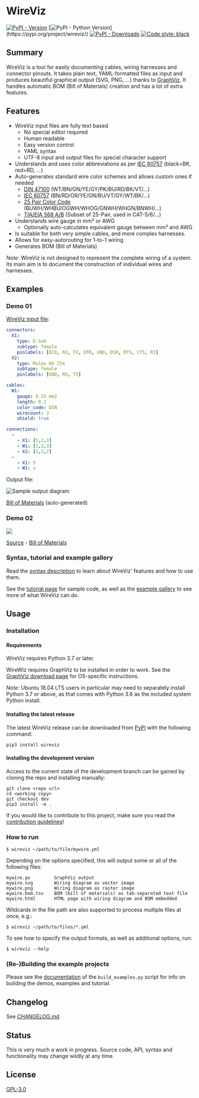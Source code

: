 # WireViz


[![PyPI - Version](https://img.shields.io/pypi/v/wireviz.svg?colorB=blue)](https://pypi.org/project/wireviz/)
[![PyPI - Python Version](https://img.shields.io/pypi/pyversions/wireviz.svg?)](https://pypi.org/project/wireviz/)
[![PyPI - Downloads](https://img.shields.io/pypi/dm/wireviz)](https://pypi.org/project/wireviz/)
[![Code style: black](https://img.shields.io/badge/code%20style-black-000000.svg)](https://github.com/psf/black)

## Summary

WireViz is a tool for easily documenting cables, wiring harnesses and connector pinouts. It takes plain text, YAML-formatted files as input and produces beautiful graphical output (SVG, PNG, ...) thanks to [GraphViz](https://www.graphviz.org/). It handles automatic BOM (Bill of Materials) creation and has a lot of extra features.


## Features

* WireViz input files are fully text based
  * No special editor required
  * Human readable
  * Easy version control
  * YAML syntax
  * UTF-8 input and output files for special character support
* Understands and uses color abbreviations as per [IEC 60757](https://en.wikipedia.org/wiki/Electronic_color_code#Color_band_system) (black=BK, red=RD, ...)
  <!-- * Optionally outputs colors as abbreviation (e.g. 'YE'), full name (e.g. 'yellow') or hex value (e.g. '#ffff00'), with choice of UPPER or lower case (#158) -->
* Auto-generates standard wire color schemes and allows custom ones if needed
  * [DIN 47100](https://en.wikipedia.org/wiki/DIN_47100) (WT/BN/GN/YE/GY/PK/BU/RD/BK/VT/...)
  * [IEC 60757](https://en.wikipedia.org/wiki/Electronic_color_code#Color_band_system)   (BN/RD/OR/YE/GN/BU/VT/GY/WT/BK/...)
  * [25 Pair Color Code](https://en.wikipedia.org/wiki/25-pair_color_code#Color_coding) (BUWH/WHBU/OGWH/WHOG/GNWH/WHGN/BNWH/...)
  * [TIA/EIA 568 A/B](https://en.wikipedia.org/wiki/TIA/EIA-568#Wiring)  (Subset of 25-Pair, used in CAT-5/6/...)
* Understands wire gauge in mm² or AWG
  * Optionally auto-calculates equivalent gauge between mm² and AWG
* Is suitable for both very simple cables, and more complex harnesses.
* Allows for easy-autorouting for 1-to-1 wiring
* Generates BOM (Bill of Materials)

_Note_: WireViz is not designed to represent the complete wiring of a system. Its main aim is to document the construction of individual wires and harnesses.


## Examples

### Demo 01

[WireViz input file](../examples/demo01.yml):

```yaml
connectors:
  X1:
    type: D-Sub
    subtype: female
    pinlabels: [DCD, RX, TX, DTR, GND, DSR, RTS, CTS, RI]
  X2:
    type: Molex KK 254
    subtype: female
    pinlabels: [GND, RX, TX]

cables:
  W1:
    gauge: 0.25 mm2
    length: 0.2
    color_code: DIN
    wirecount: 3
    shield: true

connections:
  -
    - X1: [5,2,3]
    - W1: [1,2,3]
    - X2: [1,3,2]
  -
    - X1: 5
    - W1: s
```

Output file:

![Sample output diagram](../examples/demo01.png)

[Bill of Materials](../examples/demo01.bom.tsv) (auto-generated)

### Demo 02

![](../examples/demo02.png)

[Source](../examples/demo02.yml) - [Bill of Materials](../examples/demo02.bom.tsv)

### Syntax, tutorial and example gallery

Read the [syntax description](syntax.md) to learn about WireViz' features and how to use them.

See the [tutorial page](../tutorial/readme.md) for sample code, as well as the [example gallery](../examples/readme.md) to see more of what WireViz can do.


## Usage

### Installation

#### Requirements

WireViz requires Python 3.7 or later.

WireWiz requires GraphViz to be installed in order to work. See the [GraphViz download page](https://graphviz.org/download/) for OS-specific instructions.

_Note_: Ubuntu 18.04 LTS users in particular may need to separately install Python 3.7 or above, as that comes with Python 3.6 as the included system Python install.

#### Installing the latest release

The latest WireViz release can be downloaded from [PyPI](https://pypi.org/project/wireviz/) with the following command:
```
pip3 install wireviz
```

#### Installing the development version

Access to the current state of the development branch can be gained by cloning the repo and installing manually:

```
git clone <repo url>
cd <working copy>
git checkout dev
pip3 install -e .
```

If you would like to contribute to this project, make sure you read the [contribution guidelines](CONTRIBUTING.md)!

### How to run

```
$ wireviz ~/path/to/file/mywire.yml
```

Depending on the options specified, this will output some or all of the following files:

```
mywire.gv         GraphViz output
mywire.svg        Wiring diagram as vector image
mywire.png        Wiring diagram as raster image
mywire.bom.tsv    BOM (bill of materials) as tab-separated text file
mywire.html       HTML page with wiring diagram and BOM embedded
```

Wildcards in the file path are also supported to process multiple files at once, e.g.:
```
$ wireviz ~/path/to/files/*.yml
```

To see how to specify the output formats, as well as additional options, run:

```
$ wireviz --help
```


### (Re-)Building the example projects

Please see the [documentation](buildscript.md) of the `build_examples.py` script for info on building the demos, examples and tutorial.

## Changelog

See [CHANGELOG.md](CHANGELOG.md)


## Status

This is very much a work in progress. Source code, API, syntax and functionality may change wildly at any time.


## License

[GPL-3.0](../LICENSE)
